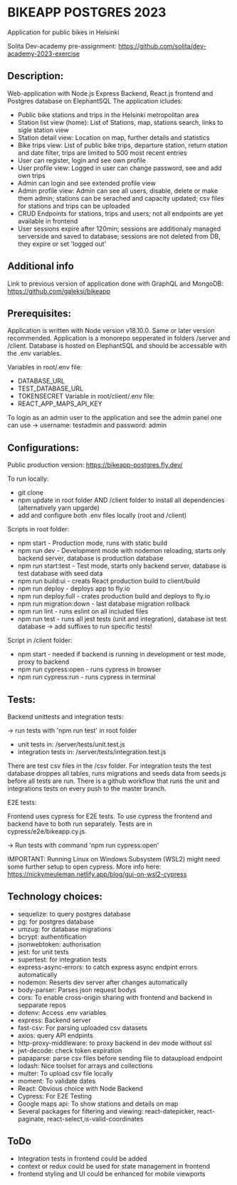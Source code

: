 # BIKEAPP POSTGRES 2023

Application for public bikes in Helsinki

Solita Dev-academy pre-assignment: https://github.com/solita/dev-academy-2023-exercise

## Description:

Web-application with Node.js Express Backend, React.js frontend and Postgres database on ElephantSQL
The application icludes:

- Public bike stations and trips in the Helsinki metropolitan area
- Station list view (home): List of Stations, map, stations search, links to sigle station view
- Station detail view: Location on map, further details and statistics
- Bike trips view: List of public bike trips, departure station, return station and date filter, trips are limited to 500 most recent entries
- User can register, login and see own profile
- User profile view: Logged in user can change password, see and add own trips
- Admin can login and see extended profile view
- Admin profile view: Admin can see all users, disable, delete or make them admin; stations can be serached and capacity updated; csv files for stations and trips can be uploaded
- CRUD Endpoints for stations, trips and users; not all endpoints are yet available in frontend
- User sessions expire after 120min; sessions are additionaly managed serverside and saved to database; sessions are not deleted from DB, they expire or set 'logged out'

## Additional info

Link to previous version of application done with GraphQL and MongoDB:
https://github.com/galeksi/bikeapp

## Prerequisites:

Application is written with Node version v18.10.0. Same or later version recommended.
Application is a monorepo sepperated in folders /server and /client.
Database is hosted on ElephantSQL and should be accessable with the .env variables.

Variables in root/.env file:

- DATABASE_URL
- TEST_DATABASE_URL
- TOKENSECRET
  Variable in root/client/.env file:
- REACT_APP_MAPS_API_KEY

To login as an admin user to the application and see the admin panel one can use -> username: testadmin and password: admin

## Configurations:

Public production version: https://bikeapp-postgres.fly.dev/

To run locally:

- git clone
- npm update in root folder AND /client folder to install all dependencies (alternatively yarn upgarde)
- add and configure both .env files locally (root and /client)

Scripts in root folder:

- npm start - Production mode, runs with static build
- npm run dev - Development mode with nodemon reloading, starts only backend server, database is production database
- npm run start:test - Test mode, starts only backend server, database is test database with seed data
- npm run build:ui - creats React production build to client/build
- npm run deploy - deploys app to fly.io
- npm run deploy:full - crates production build and deploys to fly.io
- npm run migration:down - last database migration rollback
- npm run lint - runs eslint on all included files
- npm run test - runs all jest tests (unit and integration), database ist test database -> add suffixes to run specific tests!

Script in /client folder:

- npm start - needed if backend is running in development or test mode, proxy to backend
- npm run cypress:open - runs cypress in browser
- npm run cypress:run - runs cypress in terminal

## Tests:

Backend unittests and integration tests:

-> run tests with 'npm run test' in root folder

- unit tests in: /server/tests/unit.test.js
- integration tests in: /server/tests/integration.test.js

There are test csv files in the /csv folder.
For integration tests the test database droppes all tables, runs migrations and seeds data from seeds.js before all tests are run.
There is a github workflow that runs the unit and integrations tests on every push to the master branch.

E2E tests:

Frontend uses cypress for E2E tests. To use cypress the frontend and backend have to both run separately. Tests are in cypress/e2e/bikeapp.cy.js.

-> Run tests with command 'npm run cypress:open'

IMPORTANT: Running Linux on Windows Subsystem (WSL2) might need some further setup to open cypress. More info here: https://nickymeuleman.netlify.app/blog/gui-on-wsl2-cypress

## Technology choices:

- sequelize: to query postgres database
- pg: for postgres database
- umzug: for database migrations
- bcrypt: authentification
- jsonwebtoken: authorisation
- jest: for unit tests
- supertest: for integration tests
- express-async-errors: to catch express async endpint errors automatically
- nodemon: Reserts dev server after changes automatically
- body-parser: Parses json request bodys
- cors: To enable cross-origin sharing with frontend and backend in sepparate repos
- dotenv: Access .env variables
- express: Backend server
- fast-csv: For parsing uploaded csv datasets
- axios: query API endpints
- http-proxy-middleware: to proxy backend in dev mode without ssl
- jwt-decode: check token expiration
- papaparse: parse csv files before sending file to dataupload endpoint
- lodash: Nice toolset for arrays and collections
- multer: To upload csv file locally
- moment: To validate dates
- React: Obvious choice with Node Backend
- Cypress: For E2E Testing
- Google maps api: To show stations and details on map
- Several packages for filtering and viewing: react-datepicker, react-paginate, react-select,is-valid-coordinates

## ToDo

- Integration tests in frontend could be added
- context or redux could be used for state management in frontend
- frontend styling and UI could be enhanced for mobile viewports
